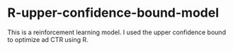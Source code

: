 # R-upper-confidence-bound-model
This is a reinforcement learning model. I used the upper confidence bound to optimize ad CTR using R.
